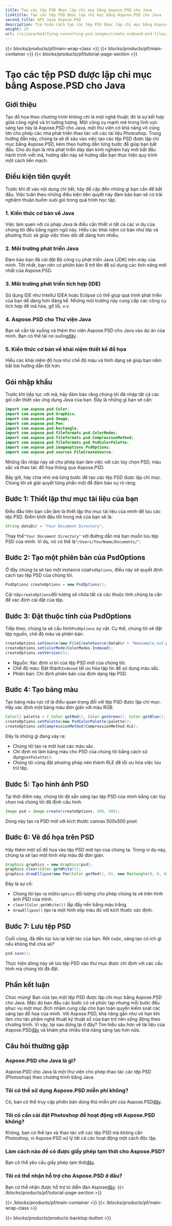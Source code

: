 ```yaml
---
title: Tạo các tệp PSD được lập chỉ mục bằng Aspose.PSD cho Java
linktitle: Tạo các tệp PSD được lập chỉ mục bằng Aspose.PSD cho Java
second_title: API Java Aspose.PSD
description: Tìm hiểu cách tạo các tệp PSD được lập chỉ mục bằng Aspose.PSD cho Java trong hướng dẫn từng bước của chúng tôi. Tham gia ngay để khám phá khả năng nghệ thuật vô tận.
weight: 23
url: /vi/java/modifying-converting-psd-images/create-indexed-psd-files/
---
```


{{< blocks/products/pf/main-wrap-class >}}
{{< blocks/products/pf/main-container >}}
{{< blocks/products/pf/tutorial-page-section >}}

# Tạo các tệp PSD được lập chỉ mục bằng Aspose.PSD cho Java

## Giới thiệu
Tạo đồ họa theo chương trình không chỉ là một nghệ thuật; đó là sự kết hợp giữa công nghệ và trí tưởng tượng. Một công cụ mạnh mẽ trong lĩnh vực sáng tạo này là Aspose.PSD cho Java, một thư viện có khả năng vô cùng lớn cho phép các nhà phát triển thao tác với các tài liệu Photoshop. Trong hướng dẫn này, chúng ta sẽ đi sâu vào việc tạo các tệp PSD được lập chỉ mục bằng Aspose.PSD, kèm theo hướng dẫn từng bước để giúp bạn bắt đầu. Cho dù bạn là nhà phát triển dày dạn kinh nghiệm hay mới bắt đầu hành trình viết mã, hướng dẫn này sẽ hướng dẫn bạn thực hiện quy trình một cách liền mạch.
## Điều kiện tiên quyết
Trước khi đi vào nội dung chi tiết, hãy đề cập đến những gì bạn cần để bắt đầu. Việc tuân theo những điều kiện tiên quyết này đảm bảo bạn sẽ có trải nghiệm thuận buồm xuôi gió trong quá trình học tập.
### 1. Kiến thức cơ bản về Java
Việc làm quen với cú pháp Java là điều cần thiết vì tất cả các ví dụ của chúng tôi đều bằng ngôn ngữ này. Hiểu các khái niệm cơ bản như lớp và phương thức sẽ giúp việc theo dõi dễ dàng hơn nhiều.
### 2. Môi trường phát triển Java
Đảm bảo bạn đã cài đặt Bộ công cụ phát triển Java (JDK) trên máy của mình. Tốt nhất, bạn nên có phiên bản 8 trở lên để sử dụng các tính năng mới nhất của Aspose.PSD.
### 3. Môi trường phát triển tích hợp (IDE)
Sử dụng IDE như IntelliJ IDEA hoặc Eclipse có thể giúp quá trình phát triển của bạn dễ dàng hơn đáng kể. Những môi trường này cung cấp các công cụ tích hợp để mã hóa, gỡ lỗi, v.v.
### 4. Aspose.PSD cho Thư viện Java
 Bạn sẽ cần tải xuống và thêm thư viện Aspose.PSD cho Java vào dự án của mình. Bạn có thể tải nó xuống[đây](https://releases.aspose.com/psd/java/).
### 5. Kiến thức cơ bản về khái niệm thiết kế đồ họa
Hiểu các khái niệm đồ họa như chế độ màu và hình dạng sẽ giúp bạn nắm bắt bài hướng dẫn tốt hơn.
## Gói nhập khẩu
Trước khi tiếp tục với mã, hãy đảm bảo rằng chúng tôi đã nhập tất cả các gói cần thiết vào ứng dụng Java của bạn. Đây là những gì bạn sẽ cần:
```java
import com.aspose.psd.Color;
import com.aspose.psd.Graphics;
import com.aspose.psd.Image;
import com.aspose.psd.Pen;
import com.aspose.psd.Rectangle;
import com.aspose.psd.fileformats.psd.ColorModes;
import com.aspose.psd.fileformats.psd.CompressionMethod;
import com.aspose.psd.fileformats.psd.PsdColorPalette;
import com.aspose.psd.imageoptions.PsdOptions;
import com.aspose.psd.sources.FileCreateSource;
```
Những lần nhập này sẽ cho phép bạn làm việc với các tùy chọn PSD, màu sắc và thao tác đồ họa thông qua Aspose.PSD.

Bây giờ, hãy chia nhỏ mã từng bước để tạo các tệp PSD được lập chỉ mục. Chúng tôi sẽ giải quyết từng phần một để đảm bảo sự rõ ràng.
## Bước 1: Thiết lập thư mục tài liệu của bạn
Điều đầu tiên bạn cần làm là thiết lập thư mục tài liệu của mình để lưu các tệp PSD. Điểm khởi đầu tốt trong mã của bạn sẽ là:
```java
String dataDir = "Your Document Directory";
```
 Thay thế`"Your Document Directory"` với đường dẫn mà bạn muốn lưu tệp PSD của mình. Ví dụ, nó có thể là`"/Users/YourName/Documents/"`.
## Bước 2: Tạo một phiên bản của PsdOptions
 Ở đây chúng ta sẽ tạo một instance của`PsdOptions`, điều này sẽ quyết định cách tạo tệp PSD của chúng tôi.
```java
PsdOptions createOptions = new PsdOptions();
```
 Cái này`createOptions`đối tượng sẽ chứa tất cả các thuộc tính chúng ta cần để xác định cài đặt của tệp. 
## Bước 3: Đặt thuộc tính của PsdOptions
 Tiếp theo, chúng ta sẽ cấu hình`PsdOptions` sự vật. Cụ thể, chúng tôi sẽ đặt tệp nguồn, chế độ màu và phiên bản. 
```java
createOptions.setSource(new FileCreateSource(dataDir + "Newsample_out.psd", false));
createOptions.setColorMode(ColorModes.Indexed);
createOptions.setVersion(5);
```
- Nguồn: Xác định vị trí của tệp PSD mới của chúng tôi.
-  Chế độ màu: Đặt thành`Indexed` tối ưu hóa tập tin để sử dụng màu sắc.
- Phiên bản: Chỉ định phiên bản của định dạng tệp PSD.
## Bước 4: Tạo bảng màu
Tạo bảng màu rực rỡ là điều quan trọng đối với tệp PSD được lập chỉ mục. Hãy xác định một bảng màu đơn giản với màu RGB.
```java
Color[] palette = { Color.getRed(), Color.getGreen(), Color.getBlue(), Color.getYellow() };
createOptions.setPalette(new PsdColorPalette(palette));
createOptions.setCompressionMethod(CompressionMethod.RLE);
```
Đây là những gì đang xảy ra:
- Chúng tôi tạo ra một loạt các màu sắc.
-  Chỉ định nó làm bảng màu cho PSD của chúng tôi bằng cách sử dụng`setPalette()`.
- Chúng tôi cũng đặt phương pháp nén thành RLE để tối ưu hóa việc lưu trữ tệp.
## Bước 5: Tạo hình ảnh PSD
Tại thời điểm này, chúng tôi đã sẵn sàng tạo tệp PSD của mình bằng các tùy chọn mà chúng tôi đã định cấu hình.
```java
Image psd = Image.create(createOptions, 500, 500);
```
Dòng này tạo ra PSD mới với kích thước canvas 500x500 pixel.
## Bước 6: Vẽ đồ họa trên PSD
Hãy thêm một số đồ họa vào tệp PSD mới tạo của chúng ta. Trong ví dụ này, chúng ta sẽ tạo một hình elip màu đỏ đơn giản.
```java
Graphics graphics = new Graphics(psd);
graphics.clear(Color.getWhite());
graphics.drawEllipse(new Pen(Color.getRed(), 6), new Rectangle(0, 0, 400, 400));
```
Đây là sự cố:
-  Chúng tôi tạo ra một`Graphics` đối tượng cho phép chúng ta vẽ trên hình ảnh PSD của mình.
- `clear(Color.getWhite())` lấp đầy nền bằng màu trắng.
- `drawEllipse()` tạo ra một hình elip màu đỏ với kích thước xác định.
## Bước 7: Lưu tệp PSD
Cuối cùng, đã đến lúc lưu lại kiệt tác của bạn. Rốt cuộc, sáng tạo có ích gì nếu không thể chia sẻ?
```java
psd.save();
```
Thực hiện dòng này sẽ lưu tệp PSD vào thư mục được chỉ định với các cấu hình mà chúng tôi đã đặt.
## Phần kết luận
Chúc mừng! Bạn vừa tạo một tệp PSD được lập chỉ mục bằng Aspose.PSD cho Java. Mặc dù ban đầu các bước có vẻ phức tạp nhưng mỗi bước đều phục vụ một mục đích nhằm cung cấp cho bạn toàn quyền kiểm soát các sáng tạo đồ họa của mình. Với Aspose.PSD, khả năng gần như vô hạn khi làm cho tác phẩm nghệ thuật kỹ thuật số của bạn trở nên sống động theo chương trình.
Vì vậy, tại sao dừng lại ở đây? Tìm hiểu sâu hơn về tài liệu của Aspose.PSD[đây](https://reference.aspose.com/psd/java/) và khám phá nhiều khả năng sáng tạo hơn nữa.
## Câu hỏi thường gặp
### Aspose.PSD cho Java là gì?
Aspose.PSD cho Java là một thư viện cho phép thao tác các tệp PSD (Photoshop) theo chương trình bằng Java.
### Tôi có thể sử dụng Aspose.PSD miễn phí không?
 Có, bạn có thể truy cập phiên bản dùng thử miễn phí của Aspose.PSD[đây](https://releases.aspose.com/).
### Tôi có cần cài đặt Photoshop để hoạt động với Aspose.PSD không?
Không, bạn có thể tạo và thao tác với các tệp PSD mà không cần Photoshop, vì Aspose.PSD xử lý tất cả các hoạt động một cách độc lập.
### Làm cách nào để có được giấy phép tạm thời cho Aspose.PSD?
 Bạn có thể yêu cầu giấy phép tạm thời[đây](https://purchase.aspose.com/temporary-license/).
### Tôi có thể nhận hỗ trợ cho Aspose.PSD ở đâu?
 Bạn có thể nhận được hỗ trợ từ diễn đàn Aspose[đây](https://forum.aspose.com/c/psd/34).
{{< /blocks/products/pf/tutorial-page-section >}}

{{< /blocks/products/pf/main-container >}}
{{< /blocks/products/pf/main-wrap-class >}}

{{< blocks/products/products-backtop-button >}}
